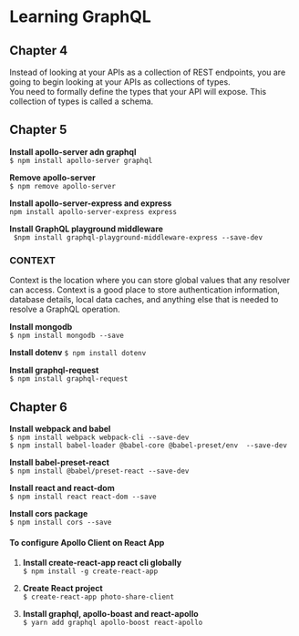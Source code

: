 # Learning GraphQL
## Chapter 4  
Instead of looking at your APIs as a collection of REST endpoints, you are going to begin looking at your APIs as collections of types.  
You need to formally define the types that your API will expose. This collection of types is called a schema.  

## Chapter 5
__Install apollo-server adn graphql__  
`$ npm install apollo-server graphql`   
 
__Remove apollo-server__  
`$ npm remove apollo-server`  

__Install apollo-server-express and express__  
`npm install apollo-server-express express`  

__Install GraphQL playground middleware__  
` $npm install graphql-playground-middleware-express --save-dev`  

### CONTEXT
Context is the location where you can store global values that any resolver can access. Context is a good place to store authentication information, database details,
local data caches, and anything else that is needed to resolve a GraphQL operation.

__Install mongodb__  
`$ npm install mongodb --save`    

__Install dotenv__
`$ npm install dotenv`

__Install graphql-request__    
`$ npm install graphql-request`    

## Chapter 6
__Install webpack and babel__  
`$ npm install webpack webpack-cli --save-dev`  
`$ npm install babel-loader @babel-core @babel-preset/env  --save-dev` 

__Install babel-preset-react__  
`$ npm install @babel/preset-react --save-dev`  

__Install react and react-dom__  
`$ npm install react react-dom --save`  

__Install cors package__  
`$ npm install cors --save`  

#### To configure Apollo Client on React App
1. __Install create-react-app react cli globally__  
`$ npm install -g create-react-app`  

2. __Create React project__  
`$ create-react-app photo-share-client`  

3. __Install graphql, apollo-boast and react-apollo__  
`$ yarn add graphql apollo-boost react-apollo`  